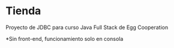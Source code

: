 # Tienda
Proyecto de JDBC para curso Java Full Stack de Egg Cooperation


*Sin front-end, funcionamiento solo en consola
